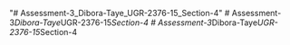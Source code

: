 "# Assessment-3_Dibora-Taye_UGR-2376-15_Section-4" 
#   A s s e s s m e n t - 3 _ D i b o r a - T a y e _ U G R - 2 3 7 6 - 1 5 _ S e c t i o n - 4  
 #   A s s e s s m e n t - 3 _ D i b o r a - T a y e _ U G R - 2 3 7 6 - 1 5 _ S e c t i o n - 4  
 